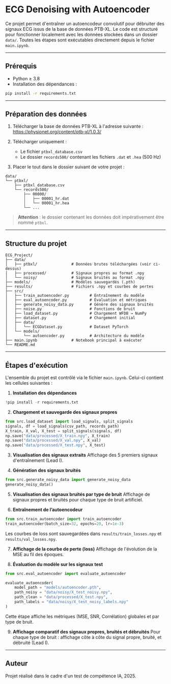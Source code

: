 # ECG Denoising with Autoencoder

Ce projet permet d'entraîner un autoencodeur convolutif pour débruiter des signaux ECG issus de la base de données PTB-XL. Le code est structuré pour fonctionner localement avec les données stockées dans un dossier `data/`. Toutes les étapes sont exécutables directement depuis le fichier `main.ipynb`.

---

## Prérequis

- Python ≥ 3.8
- Installation des dépendances :
```bash
pip install -r requirements.txt
```

---

## Préparation des données

1. Télécharger la base de données PTB-XL à l'adresse suivante :  
   https://physionet.org/content/ptb-xl/1.0.3/

2. Télécharger uniquement :
   - Le fichier `ptbxl_database.csv`
   - Le dossier `records500/` contenant les fichiers `.dat` et `.hea` (500 Hz)

3. Placer le tout dans le dossier suivant de votre projet :
```
data/
└── ptbxl/
    ├── ptbxl_database.csv
    └── records500/
        ├── 00000/
        │   ├── 00001_hr.dat
        │   └── 00001_hr.hea
        └── ...
```

> **Attention** : le dossier contenant les données doit impérativement être nommé `ptbxl`.

---

## Structure du projet
```
ECG_Project/
├── data/
│   ├── ptbxl/               # Données brutes téléchargées (voir ci-dessus)
│   ├── processed/           # Signaux propres au format .npy
│   └── noisy/               # Signaux bruités au format .npy
├── models/                  # Modèles sauvegardés (.pth)
├── results/                 # Fichiers .npy et courbes de pertes
├── src/
│   ├── train_autoencoder.py         # Entraînement du modèle
│   ├── eval_autoencoder.py          # Évaluation et métriques
│   ├── generate_noisy_data.py       # Génère des signaux bruités
│   ├── noise.py                     # Fonctions de bruit
│   ├── load_dataset.py              # Chargement WFDB → NumPy
│   ├── dataset.py                   # Chargement initial
│   ├── data/
│   │   └── ECGDataset.py            # Dataset PyTorch
│   └── models/
│       └── autoencoder.py           # Architecture du modèle
├── main.ipynb               # Notebook principal à exécuter
└── README.md
```

---

## Étapes d'exécution

L'ensemble du projet est contrôlé via le fichier `main.ipynb`. Celui-ci contient les cellules suivantes :

1. **Installation des dépendances**
```python
!pip install -r requirements.txt
```

2. **Chargement et sauvegarde des signaux propres**
```python
from src.load_dataset import load_signals, split_signals
signals, df = load_signals(csv_path, records_path)
X_train, X_val, X_test = split_signals(signals, df)
np.save("data/processed/X_train.npy", X_train)
np.save("data/processed/X_val.npy", X_val)
np.save("data/processed/X_test.npy", X_test)
```

3. **Visualisation des signaux extraits**
Affichage des 5 premiers signaux d'entraînement (Lead I).

4. **Génération des signaux bruités**
```python
from src.generate_noisy_data import generate_noisy_data
generate_noisy_data()
```

5. **Visualisation des signaux bruités par type de bruit**
Affichage de signaux propres et bruités pour chaque type de bruit artificiel.

6. **Entraînement de l’autoencodeur**
```python
from src.train_autoencoder import train_autoencoder
train_autoencoder(batch_size=32, epochs=20, lr=1e-3)
```
Les courbes de loss sont sauvegardées dans `results/train_losses.npy` et `results/val_losses.npy`.

7. **Affichage de la courbe de perte (loss)**
Affichage de l'évolution de la MSE au fil des époques.

8. **Évaluation du modèle sur les signaux test**
```python
from src.eval_autoencoder import evaluate_autoencoder

evaluate_autoencoder(
    model_path = "models/autoencoder.pth",
    path_noisy = "data/noisy/X_test_noisy.npy",
    path_clean = "data/processed/X_test.npy",
    path_labels = "data/noisy/X_test_noisy_labels.npy"
)
```
Cette étape affiche les métriques (MSE, SNR, Corrélation) globales et par type de bruit.

9. **Affichage comparatif des signaux propres, bruités et débruités**
Pour chaque type de bruit : affichage côte à côte du signal propre, bruité, et débruité (Lead I).

---

## Auteur
Projet réalisé dans le cadre d'un test de compétence IA, 2025.

